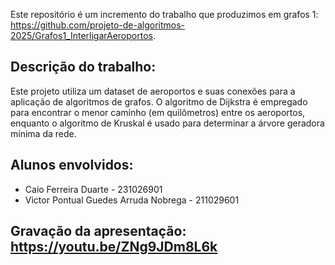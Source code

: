 Este repositório é um incremento do trabalho que produzimos em grafos 1: https://github.com/projeto-de-algoritmos-2025/Grafos1_InterligarAeroportos.

## Descrição do trabalho:
Este projeto utiliza um dataset de aeroportos e suas conexões para a aplicação de algoritmos de grafos. O algoritmo de Dijkstra é empregado para encontrar o menor caminho (em quilômetros) entre os aeroportos, enquanto o algoritmo de Kruskal é usado para determinar a árvore geradora mínima da rede.

## Alunos envolvidos:
- Caio Ferreira Duarte - 231026901
- Victor Pontual Guedes Arruda Nobrega - 211029601

## Gravação da apresentação: https://youtu.be/ZNg9JDm8L6k
